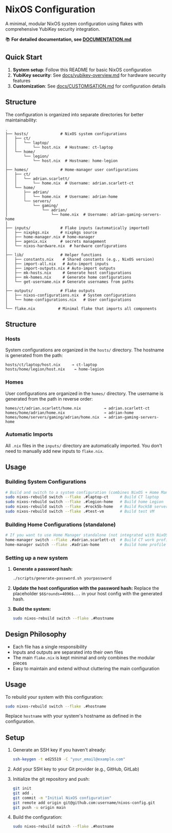 # NixOS Configuration

A minimal, modular NixOS system configuration using flakes with comprehensive YubiKey security integration.

📚 **For detailed documentation, see [DOCUMENTATION.md](DOCUMENTATION.md)**

## Quick Start

1. **System setup**: Follow this README for basic NixOS configuration
2. **YubiKey security**: See [docs/yubikey-overview.md](docs/yubikey-overview.md) for hardware security features
3. **Customization**: See [docs/CUSTOMISATION.md](docs/CUSTOMISATION.md) for configuration details

## Structure

The configuration is organized into separate directories for better maintainability:

```
.
├── hosts/              # NixOS system configurations
│   ├── ct/
│   │   └── laptop/
│   │       └── host.nix  # Hostname: ct-laptop
│   └── home/
│       └── legion/
│           └── host.nix  # Hostname: home-legion
│
├── homes/              # Home-manager user configurations
│   ├── ct/
│   │   └── adrian.scarlett/
│   │       └── home.nix  # Username: adrian.scarlett-ct
│   └── home/
│       ├── adrian/
│       │   └── home.nix  # Username: adrian-home
│       └── servers/
│           └── gaming/
│               └── adrian/
│                   └── home.nix  # Username: adrian-gaming-servers-home
│
├── inputs/             # Flake inputs (automatically imported)
│   ├── nixpkgs.nix     # nixpkgs source
│   ├── home-manager.nix # home-manager
│   ├── agenix.nix      # secrets management
│   └── nixos-hardware.nix  # hardware configurations
│
├── lib/                # Helper functions
│   ├── constants.nix    # Shared constants (e.g., NixOS version)
│   ├── import-all.nix   # Auto-import inputs
│   ├── import-outputs.nix # Auto-import outputs
│   ├── mk-hosts.nix     # Generate host configurations
│   ├── mk-homes.nix     # Generate home configurations
│   └── get-username.nix # Generate usernames from paths
│
├── outputs/            # Flake outputs
│   ├── nixos-configurations.nix  # System configurations
│   └── home-configurations.nix   # User configurations
│
└── flake.nix          # Minimal flake that imports all components
```

## Structure

### Hosts
System configurations are organized in the `hosts/` directory. The hostname is generated from the path:
```
hosts/ct/laptop/host.nix     → ct-laptop
hosts/home/legion/host.nix    → home-legion
```

### Homes
User configurations are organized in the `homes/` directory. The username is generated from the path in reverse order:
```
homes/ct/adrian.scarlett/home.nix          → adrian.scarlett-ct
homes/home/adrian/home.nix                 → adrian-home
homes/home/servers/gaming/adrian/home.nix  → adrian-gaming-servers-home
```

### Automatic Imports
All `.nix` files in the `inputs/` directory are automatically imported. You don't need to manually add new inputs to `flake.nix`.

## Usage

### Building System Configurations
```bash
# Build and switch to a system configuration (combines NixOS + Home Manager)
sudo nixos-rebuild switch --flake .#laptop-ct     # Build CT laptop
sudo nixos-rebuild switch --flake .#legion-home   # Build home Legion
sudo nixos-rebuild switch --flake .#rock5b-home   # Build Rock5B server
sudo nixos-rebuild switch --flake .#test-vm       # Build test VM
```

### Building Home Configurations (standalone)
```bash
# If you want to use Home Manager standalone (not integrated with NixOS)
home-manager switch --flake .#adrian.scarlett-ct  # Build CT work profile
home-manager switch --flake .#adrian-home         # Build home profile
```

### Setting up a new system

1. **Generate a password hash:**
   ```bash
   ./scripts/generate-password.sh yourpassword
   ```

2. **Update the host configuration with the password hash:**
   Replace the placeholder `$6$rounds=4096$...` in your host config with the generated hash.

3. **Build the system:**
   ```bash
   sudo nixos-rebuild switch --flake .#hostname
   ```

## Design Philosophy

- Each file has a single responsibility
- Inputs and outputs are separated into their own files
- The main `flake.nix` is kept minimal and only combines the modular pieces
- Easy to maintain and extend without cluttering the main configuration

## Usage

To rebuild your system with this configuration:

```bash
sudo nixos-rebuild switch --flake .#hostname
```

Replace `hostname` with your system's hostname as defined in the configuration.

## Setup

1. Generate an SSH key if you haven't already:
   ```bash
   ssh-keygen -t ed25519 -C "your_email@example.com"
   ```

2. Add your SSH key to your Git provider (e.g., GitHub, GitLab)

3. Initialize the git repository and push:
   ```bash
   git init
   git add .
   git commit -m "Initial NixOS configuration"
   git remote add origin git@github.com:username/nixos-config.git
   git push -u origin main
   ```

4. Build the configuration:
   ```bash
   sudo nixos-rebuild switch --flake .#hostname
   ```

